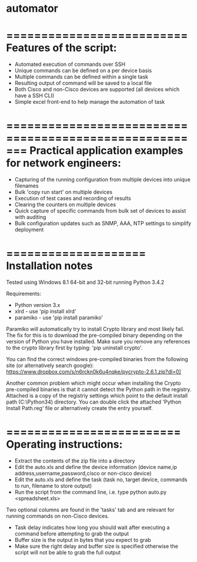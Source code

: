 # automator

==========================
Features of the script:
==========================
* Automated execution of commands over SSH
* Unique commands can be defined on a per device basis
* Multiple commands can be defined within a single task 
* Resulting output of command will be saved to a local file 
* Both Cisco and non-Cisco devices are supported (all devices which have a SSH CLI)
* Simple excel front-end to help manage the automation of task

=======================================================
Practical application examples for network engineers:
=======================================================
* Capturing of the running configuration from multiple devices into unique filenames
* Bulk 'copy run start' on multiple devices
* Execution of test cases and recording of results
* Clearing the counters on multiple devices
* Quick capture of specific commands from bulk set of devices to assist with auditing
* Bulk configuration updates such as SNMP, AAA, NTP settings to simplify deployment

====================
Installation notes
====================
Tested using Windows 8.1 64-bit and 32-bit running Python 3.4.2

Requirements:
* Python version 3.x
* xlrd      - use 'pip install xlrd'
* paramiko  - use 'pip install paramiko'

Paramiko will automatically try to install Crypto library and most likely fail.  The fix for this is to download the pre-compiled binary depending on the version of Python you have installed.  Make sure you remove any references to the crypto library first by typing: 'pip uninstall crypto'.

You can find the correct windows pre-compiled binaries from the following site (or alternatively search google): 
https://www.dropbox.com/s/n6rckn0k6u4nqke/pycrypto-2.6.1.zip?dl=0]

Another common problem which might occur when installing the Crypto pre-compiled binaries is that it cannot detect the Python path in the registry.  Attached is a copy of the registriy settings which point to the default install path (C:\Python34) directory.  You can double click the attached 'Python Install Path.reg' file or alternatively create the entry yourself.

=========================
Operating instructions:
=========================
* Extract the contents of the zip file into a directory
* Edit the auto.xls and define the device information (device name,ip address,username,password,cisco or non-cisco device)
* Edit the auto.xls and define the task (task no, target device, commands to run, filename to store output)
* Run the script from the command line, i.e. type python auto.py <spreadsheet.xls>

Two optional columns are found in the 'tasks' tab and are relevant for running commands on non-Cisco devices.  
 - Task delay indicates how long you should wait after executing a command before attempting to grab the output
 - Buffer size is the output in bytes that you expect to grab
 - Make sure the right delay and buffer size is specified otherwise the script will not be able to grab the full output
